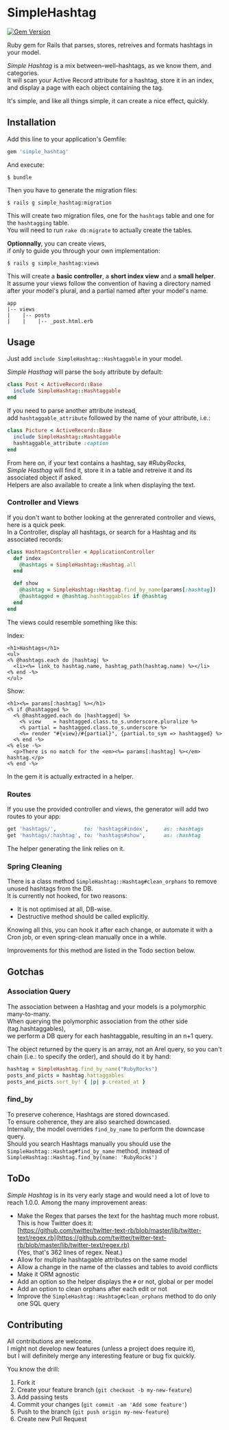 # SimpleHashtag

[![Gem Version](https://badge.fury.io/rb/simple_hashtag.png)](http://badge.fury.io/rb/simple_hashtag)

Ruby gem for Rails that parses, stores, retreives and formats hashtags in your model.

_Simple Hashtag_ is a mix between–well–hashtags, as we know them, and categories.  
It will scan your Active Record attribute for a hashtag, store it in an index, and display a page with each object containing the tag.

It's simple, and like all things simple, it can create a nice effect, quickly.

## Installation

Add this line to your application's Gemfile:
```ruby
gem 'simple_hashtag'
```

And execute:
```shell
$ bundle
```

Then you have to generate the migration files:
```shell
$ rails g simple_hashtag:migration
```

This will create two migration files, one for the `hashtags` table and one for the `hashtagging` table.  
You will need to run `rake db:migrate` to actually create the tables.

__Optionnally__, you can create views,  
if only to guide you through your own implementation:
```shell
$ rails g simple_hashtag:views
```

This will create a __basic controller__, a __short index view__ and a __small helper__.  
It assume your views follow the convention of having a directory named after your model's plural, and a partial named after your model's name.
```
app
|-- views
|    |-- posts 
|    |    |-- _post.html.erb
```


## Usage

Just add `include SimpleHashtag::Hashtaggable` in your model.

_Simple Hasthag_ will parse the `body` attribute by default:  

```ruby
class Post < ActiveRecord::Base
  include SimpleHashtag::Hashtaggable
end
```


If you need to parse another attribute instead,  
add `hashtaggable_attribute` followed by the name of your attribute, i.e.:
```ruby
class Picture < ActiveRecord::Base
  include SimpleHashtag::Hashtaggable
  hashtaggable_attribute :caption
end
```

From here on, if your text contains a hashtag, say _#RubyRocks_,  
_Simple Hasthag_ will find it, store it in a table and retreive it and its associated object if asked.  
Helpers are also available to create a link when displaying the text.

### Controller and Views
If you don't want to bother looking at the genrerated controller and views, here is a quick peek.  
In a Controller, display all hashtags, or search for a Hashtag and its associated records:
```ruby
class HashtagsController < ApplicationController
  def index
    @hashtags = SimpleHashtag::Hashtag.all
  end

  def show
    @hashtag = SimpleHashtag::Hashtag.find_by_name(params[:hashtag])
    @hashtagged = @hashtag.hashtaggables if @hashtag
  end
end
```

The views could resemble something like this:

Index:
```erb
<h1>Hashtags</h1>
<ul>
<% @hashtags.each do |hashtag| %>
  <li><%= link_to hashtag.name, hashtag_path(hashtag.name) %></li>
<% end -%>
</ul>
```

Show:
```erb
<h1><%= params[:hashtag] %></h1>
<% if @hashtagged %>
  <% @hashtagged.each do |hashtagged| %>
    <% view    = hashtagged.class.to_s.underscore.pluralize %>
    <% partial = hashtagged.class.to_s.underscore %>
    <%= render "#{view}/#{partial}", {partial.to_sym => hashtagged} %>
  <% end -%>
<% else -%>
  <p>There is no match for the <em><%= params[:hashtag] %></em> hashtag.</p>
<% end -%>
```
In the gem it is actually extracted in a helper.


### Routes

If you use the provided controller and views, the generator will add two routes to your app:
```ruby
get 'hashtags/',         to: 'hashtags#index',     as: :hashtags
get 'hashtags/:hashtag', to: 'hashtags#show',      as: :hashtag
```

The helper generating the link relies on it.



### Spring Cleaning
There is a class method `SimpleHashtag::Hashtag#clean_orphans` to remove unused hashtags from the DB.  
It is currently not hooked, for two reasons:  
- It is not optimised at all, DB-wise.  
- Destructive method should be called explicitly.  

Knowing all this, you can hook it after each change, or automate it with a Cron job, or even spring-clean manually once in a while.  

Improvements for this method are listed in the Todo section below.


## Gotchas
### Association Query
The association between a Hashtag and your models is a polymorphic many-to-many.  
When querying the polymorphic association from the other side (tag.hashtaggables),  
we perform a DB query for each hashtaggable, resulting in an n+1 query.

The object returned by the query is an array, not an Arel query, so you can't chain (i.e.: to specify the order), and should do it by hand:

```ruby
hashtag = SimpleHashtag.find_by_name("RubyRocks")
posts_and_picts = hashtag.hattaggables
posts_and_picts.sort_by! { |p| p.created_at }
```

### find_by

To preserve coherence, Hashtags are stored downcased.  
To ensure coherence, they are also searched downcased.  
Internally, the model overrides `find_by_name` to perform the downcase query.  
Should you search Hashtags manually you should use the `SimpleHashtag::Hashtag#find_by_name` method, instead of `SimpleHashtag::Hashtag.find_by(name: 'RubyRocks')`


## ToDo

_Simple Hashtag_ is in its very early stage and would need a lot of love to reach 1.0.0.
Among the many improvement areas:

- Make the Regex that parses the text for the hashtag much more robust.  
  This is how Twitter does it:  
  [https://github.com/twitter/twitter-text-rb/blob/master/lib/twitter-text/regex.rb](https://github.com/twitter/twitter-text-rb/blob/master/lib/twitter-text/regex.rb)  
  (Yes, that's 362 lines of regex. Neat.)
- Allow for multiple hashtagable attributes on the same model
- Allow a change in the name of the classes and tables to avoid conflicts
- Make it ORM agnostic
- Add an option so the helper displays the `#` or not, global or per model
- Add an option to clean orphans after each edit or not
- Improve the `SimpleHashtag::Hashtag#clean_orphans` method to do only one SQL query

## Contributing

All contributions are welcome.  
I might not develop new features (unless a project does require it),  
but I will definitely merge any interesting feature or bug fix quickly.

You know the drill:

1. Fork it
2. Create your feature branch (`git checkout -b my-new-feature`)
3. Add passing tests
4. Commit your changes (`git commit -am 'Add some feature'`)
5. Push to the branch (`git push origin my-new-feature`)
6. Create new Pull Request

